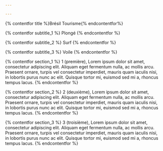 ```yaml
---

---
```

{% contentfor title %}Brésil Tourisme{% endcontentfor%}

{% contentfor subtitle_1 %}
Plongé
{% endcontentfor %}

{% contentfor subtitle_2 %}
Surf
{% endcontentfor %}

{% contentfor subtitle_3 %}
Voile
{% endcontentfor %}


{% contentfor section_1 %}
1 (première), Lorem ipsum dolor sit amet, consectetur adipiscing elit. Aliquam eget fermentum nulla, ac mollis arcu. Praesent ornare, turpis vel consectetur imperdiet, mauris quam iaculis nisi, in lobortis purus nunc ac elit. Quisque tortor mi, euismod sed mi a, rhoncus tempus lacus.
{% endcontentfor %}

{% contentfor section_2 %}
2 (deuxième), Lorem ipsum dolor sit amet, consectetur adipiscing elit. Aliquam eget fermentum nulla, ac mollis arcu. Praesent ornare, turpis vel consectetur imperdiet, mauris quam iaculis nisi, in lobortis purus nunc ac elit. Quisque tortor mi, euismod sed mi a, rhoncus tempus lacus.
{% endcontentfor %}

{% contentfor section_3 %}
3 (troisième), Lorem ipsum dolor sit amet, consectetur adipiscing elit. Aliquam eget fermentum nulla, ac mollis arcu. Praesent ornare, turpis vel consectetur imperdiet, mauris quam iaculis nisi, in lobortis purus nunc ac elit. Quisque tortor mi, euismod sed mi a, rhoncus tempus lacus.
{% endcontentfor %}
